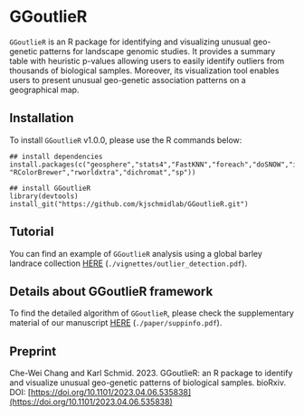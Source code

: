 # GGoutlieR

`GGoutlieR` is an R package for identifying and visualizing unusual geo-genetic patterns for landscape genomic studies.
It provides a summary table with heuristic p-values allowing users to easily identify outliers from thousands of biological samples.
Moreover, its visualization tool enables users to present unusual geo-genetic association patterns on a geographical map.

## Installation

To install `GGoutlieR` v1.0.0, please use the R commands below:

```
## install dependencies
install.packages(c("geosphere","stats4","FastKNN","foreach","doSNOW","iterators","parallel","rworldmap","scales","plotrix","mapplots", "RColorBrewer","rworldxtra","dichromat","sp"))

## install GGoutlieR
library(devtools)
install_git("https://github.com/kjschmidlab/GGoutlieR.git")
```

## Tutorial

You can find an example of `GGoutlieR` analysis using a global barley landrace collection [HERE](https://github.com/kjschmidlab/GGoutlieR/blob/master/vignettes/outlier_detection.pdf) (`./vignettes/outlier_detection.pdf`). 

## Details about GGoutlieR framework

To find the detailed algorithm of `GGoutlieR`, please check the supplementary material of our manuscript [HERE](https://github.com/kjschmidlab/GGoutlieR/blob/master/paper/suppinfo.pdf) (`./paper/suppinfo.pdf`).

## Preprint
Che-Wei Chang and Karl Schmid. 2023. GGoutlieR: an R package to identify and visualize unusual geo-genetic patterns of biological samples. bioRxiv. DOI: [https://doi.org/10.1101/2023.04.06.535838](https://doi.org/10.1101/2023.04.06.535838)
